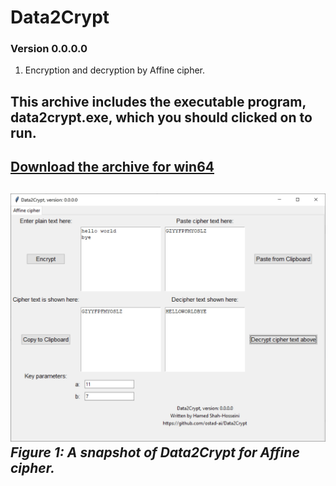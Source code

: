 # Data2Crypt
### Version 0.0.0.0
1. Encryption and decryption by Affine cipher.
## This archive includes the executable program, data2crypt.exe, which you should clicked on to run.
[Download the archive for win64](https://drive.google.com/file/d/1cQCVB3NXoLArSv2CEyr15YcDM073Zac3/view?usp=sharing)
---
![A snapshot of application for Affine cipher](Media/ver-0-0-0-0.jpg) *Figure 1: A snapshot of Data2Crypt for Affine cipher.*
---